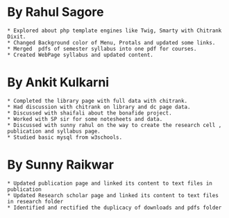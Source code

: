 By Rahul Sagore
===============

	* Explored about php template engines like Twig, Smarty with Chitrank Dixit.
	* Changed Background color of Menu, Protals and updated some links.
	* Merged  pdfs of semester syllabus into one pdf for courses.
	* Created WebPage syllabus and updated content.




By Ankit Kulkarni
==================

	* Completed the library page with full data with chitrank.
	* Had discussion with chitrank on library and dc page data.
	* Discussed with shaifali about the bonafide project.
	* Worked with SP sir for some notesheets and data.
	* Discussed with sunny rahul on the way to create the research cell , publication and syllabus page. 
	* Studied basic mysql from w3schools.

	
By Sunny Raikwar
===============
	* Updated publication page and linked its content to text files in publication
	* Updated Research scholar page and linked its content to text files in research folder
	* Identified and rectified the duplicacy of downloads and pdfs folder

